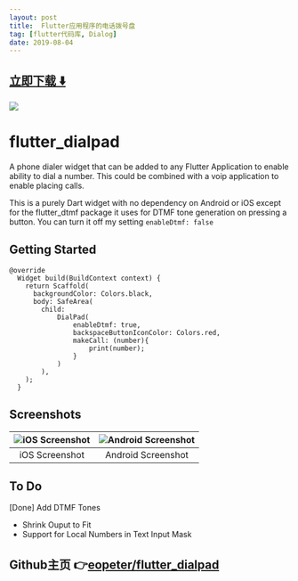 ```yaml
---
layout: post
title:  Flutter应用程序的电话拨号盘
tag: [flutter代码库, Dialog]
date: 2019-08-04
---
```


 


## [立即下载 ️⬇️ ](https://codeload.github.com/eopeter/flutter_dialpad/zip/master) 


 
![](https://flutterawesome.com/content/images/2019/07/A-phone-dialer-widget.jpg)
 
>
> 
>

 
# flutter_dialpad

A phone dialer widget that can be added to any Flutter Application to enable ability to dial a number. This could be combined with a voip application to enable placing calls.

This is a purely Dart widget with no dependency on Android or iOS except for the flutter_dtmf package it uses for DTMF tone generation on pressing a button. You can turn it off my setting ```enableDtmf: false```

## Getting Started

```
@override
  Widget build(BuildContext context) {
    return Scaffold(
      backgroundColor: Colors.black,
      body: SafeArea(
        child:
            DialPad(
                enableDtmf: true,
                backspaceButtonIconColor: Colors.red,
                makeCall: (number){
                    print(number);
                }
            )
        ),
    );
  }

```
## Screenshots

![iOS Screenshot](https://github.com/eopeter/flutter_dialpad/blob/master/screenshots/screenshot1.png?raw=true "iOS Screenshot") | ![Android Screenshot](https://github.com/eopeter/flutter_dialpad/blob/master/screenshots/screenshot2.png?raw=true "Android Screenshot")
|:---:|:---:|
| iOS Screenshot | Android Screenshot |

## To Do
[Done] Add DTMF Tones
* Shrink Ouput to Fit
* Support for Local Numbers in Text Input Mask

## Github主页 👉[eopeter/flutter_dialpad](http://github.com/eopeter/flutter_dialpad)